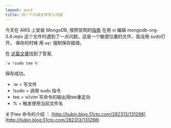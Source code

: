 ```yaml
---
layout: post
title: 向一个只读文件写入内容
---
```

今天在 AWS 上安装 MongoDB, 按照官网的[指南](https://docs.mongodb.com/manual/tutorial/install-mongodb-on-amazon/)
在用 vi 编辑 mongodb-org-3.4.repo 这个文件时遇到了一点问题。这是一个敏感位置的文件，我没用 sudo打开。
保存的时候 用 `wq!` 强制保存报错。
<!-- more -->

在 [这篇文章](http://www.geekyboy.com/archives/629)找到了答案, 

    `w !sudo tee %`

保存成功。

*  :w = 写文件
* !sudo = 调用 sudo 指令
* tee = vi/vim 写命令的输出用tee重定向
* % = 触发使用当前文件名

关于tee 命令的介绍 ： [http://liubin.blog.51cto.com/282313/131298](http://liubin.blog.51cto.com/282313/131298)